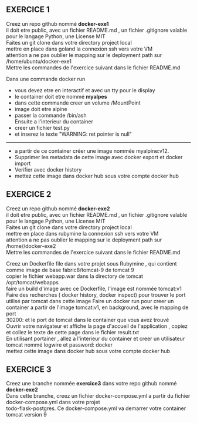 ## EXERCICE 1
Creez un repo github nommé **docker-exe1**  
il doit etre public, avec un fichier README.md , un fichier  .gitignore valable pour le langage Python, une License MIT  
Faites un git clone dans votre directory project local   
mettre en place dans goland la connexion ssh vers votre VM   
attention a ne pas oublier le mapping sur le deployment path sur /home/ubuntu/docker-exe1  
Mettre les commandes de l'exercice suivant dans le fichier README.md  

Dans une commande docker run
* vous devez etre en interactif et avec un tty pour le display
* le container doit etre nommé **myalpes** 
* dans cette commande creer un volume /MountPoint
* image doit etre alpine
* passer la commande /bin/ash   
Ensuite a l'interieur du container  
* creer un fichier test.py
* et inserez le texte "WARNING: ret pointer is null"
---
* a partir de ce container créer une image nommée  myalpine:v12.
* Supprimer les metadata de cette image avec docker export et docker import 
* Verifier avec docker history 
* mettez cette image dans docker hub sous votre compte docker hub

## EXERCICE 2
Creez un repo github nommé **docker-exe2**  
il doit etre public, avec un fichier README.md , un fichier  .gitignore valable pour le langage Python, une License MIT  
Faites un git clone dans votre directory project local   
mettre en place dans rubymine la connexion ssh vers votre VM   
attention a ne pas oublier le mapping sur le deployment path sur /home/<votre compte github>/docker-exe2  
Mettre les commandes de l'exercice suivant dans le fichier README.md

Creez un Dockerfile file dans votre projet sous Rubymine , qui contient  
comme image de base fabric8/tomcat-9 de tomcat 9  
copier le fichier webapp.war dans la directory  de tomcat /opt/tomcat/webapps  
faire un build d'image avec ce Dockerfile, l'image est nommée tomcat:v1  
Faire des recherches ( docker history, docker inspect) pour trouver le port utilisé par tomcat dans cette image
Faire un docker run pour creer un container a partir de l'image tomcat:v1, en background, avec le mapping de port   
30200: et le port de tomcat dans le container que vous avez trouvé  
Ouvrir votre navigateur et affiche la page d'accueil de l'application , copiez et collez le texte de cette page dans le fichier result.txt  
En utilisant portainer , allez a l'interieur du container et creer un utilisateur tomcat nommé logwire et password: docker  
mettez cette image dans docker hub sous votre compte docker hub  


## EXERCICE 3
Creez une branche nommée **exercice3** dans votre repo github nommé **docker-exe2**  
Dans cette branche, creez un fichier docker-compose.yml a partir du fichier docker-compose.yml dans votre projet  
todo-flask-postgres. 
Ce docker-compose.yml va demarrer votre container tomcat version 9 





